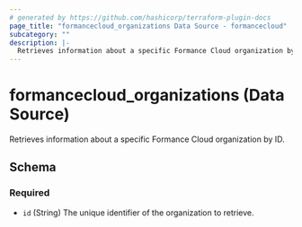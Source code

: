 ```yaml
---
# generated by https://github.com/hashicorp/terraform-plugin-docs
page_title: "formancecloud_organizations Data Source - formancecloud"
subcategory: ""
description: |-
  Retrieves information about a specific Formance Cloud organization by ID.
---
```


# formancecloud_organizations (Data Source)

Retrieves information about a specific Formance Cloud organization by ID.



<!-- schema generated by tfplugindocs -->
## Schema

### Required

- `id` (String) The unique identifier of the organization to retrieve.
